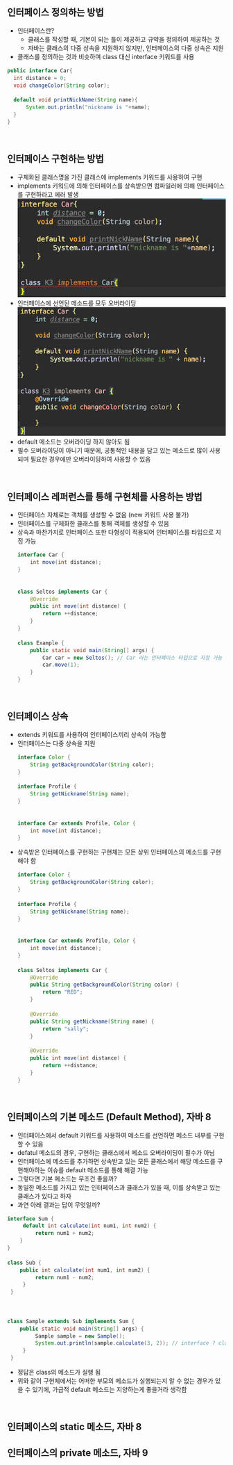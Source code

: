 ## 인터페이스 정의하는 방법
- 인터페이스란?
  - 클래스를 작성할 때, 기본이 되는 틀이 제공하고 규약을 정의하여 제공하는 것
  - 자바는 클래스의 다중 상속을 지원하지 않지만, 인터페이스의 다중 상속은 지원
- 클래스를 정의하는 것과 비슷하며 class 대신 interface 키워드를 사용
~~~java
public interface Car{
  int distance = 0;
  void changeColor(String color);
  
  default void printNickName(String name){
      System.out.println("nickname is "+name);
  }
}
~~~

</br>

## 인터페이스 구현하는 방법
- 구체화된 클래스명을 가진 클래스에 implements 키워드를 사용하여 구현
- implements 키워드에 의해 인터페이스를 상속받으면 컴파일러에 의해 인터페이스를 구현하라고 에러 발생
  ![interface-compile-error](./img/interface-compile-error.png)  
- 인터페이스에 선언된 메소드를 모두 오버라이딩
  ![interface-sample](./img/interface-sample.png)  
- default 메소드는 오버라이딩 하지 않아도 됨
- 필수 오버라이딩이 아니기 때문에, 공통적인 내용을 담고 있는 메소드로 많이 사용되며 필요한 경우에만 오버라이딩하여 사용할 수 있음

</br>

## 인터페이스 레퍼런스를 통해 구현체를 사용하는 방법
- 인터페이스 자체로는 객체를 생성할 수 없음 (new 키워드 사용 불가)
- 인터페이스를 구체화한 클래스를 통해 객체를 생성할 수 있음
- 상속과 마찬가지로 인터페이스 또한 다형성이 적용되어 인터페이스를 타입으로 지정 가능
  ~~~java
  interface Car {
      int move(int distance);
  }


  class Seltos implements Car {
      @Override
      public int move(int distance) {
          return ++distance;
      }
  }

  class Example {
      public static void main(String[] args) {
          Car car = new Seltos(); // Car 라는 인터페이스 타입으로 지정 가능
          car.move(1);
      }
  }
  ~~~

</br>

## 인터페이스 상속
- extends 키워드를 사용하여 인터페이스끼리 상속이 가능함
- 인터페이스는 다중 상속을 지원
  ~~~java
  interface Color {
      String getBackgroundColor(String color);
  }

  interface Profile {
      String getNickname(String name);
  }


  interface Car extends Profile, Color {
      int move(int distance);
  }
  ~~~
- 상속받은 인터페이스를 구현하는 구현체는 모든 상위 인터페이스의 메소드를 구현해야 함
  ~~~java
  interface Color {
      String getBackgroundColor(String color);
  }

  interface Profile {
      String getNickname(String name);
  }


  interface Car extends Profile, Color {
      int move(int distance);
  }

  class Seltos implements Car {
      @Override
      public String getBackgroundColor(String color) {
          return "RED";
      }

      @Override
      public String getNickname(String name) {
          return "sally";
      }

      @Override
      public int move(int distance) {
          return ++distance;
      }
  }
  ~~~

</br>

## 인터페이스의 기본 메소드 (Default Method), 자바 8
- 인터페이스에서 default 키워드를 사용하여 메소드를 선언하면 메소드 내부를 구현할 수 있음
- defatul 메소드의 경우, 구현하는 클래스에서 메소드 오버라이딩이 필수가 아님
- 인터페이스에 메소드를 추가하면 상속받고 있는 모든 클래스에서 해당 메소드를 구현해야하는 이슈를 default 메소드를 통해 해결 가능
- 그렇다면 기본 메소드는 무조건 좋을까?
 - 동일한 메소드를 가지고 있는 인터페이스과 클래스가 있을 때, 이를 상속받고 있는 클래스가 있다고 하자
 - 과연 아래 결과는 답이 무엇일까?
 ~~~java
 interface Sum {
      default int calculate(int num1, int num2) {
          return num1 + num2;
     }
 }

 class Sub {
     public int calculate(int num1, int num2) {
          return num1 - num2;
      }
  }



 class Sample extends Sub implements Sum {
     public static void main(String[] args) {
          Sample sample = new Sample();
          System.out.println(sample.calculate(3, 2)); // interface ? class ? 누구의 메소드가 실행될 것 인가?
      }
  }
 ~~~
  - 정답은 class의 메소드가 실행 됨
  - 위와 같이 구현체에서는 어떠한 부모의 메소드가 실행되는지 알 수 없는 경우가 있을 수 있기에, 가급적 default 메소드는 지양하는게 좋을거라 생각함

</br>

## 인터페이스의 static 메소드, 자바 8

## 인터페이스의 private 메소드, 자바 9
